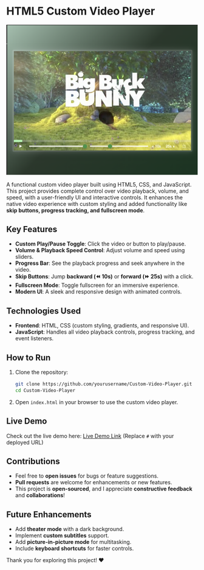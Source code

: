 # HTML5 Custom Video Player

![project SS](image.png)

A functional custom video player built using HTML5, CSS, and JavaScript. This project provides complete control over video playback, volume, and speed, with a user-friendly UI and interactive controls. It enhances the native video experience with custom styling and added functionality like **skip buttons, progress tracking, and fullscreen mode**.

## Key Features
- **Custom Play/Pause Toggle**: Click the video or button to play/pause.
- **Volume & Playback Speed Control**: Adjust volume and speed using sliders.
- **Progress Bar**: See the playback progress and seek anywhere in the video.
- **Skip Buttons**: Jump **backward (⏪ 10s)** or **forward (⏩ 25s)** with a click.
- **Fullscreen Mode**: Toggle fullscreen for an immersive experience.
- **Modern UI**: A sleek and responsive design with animated controls.

## Technologies Used
- **Frontend**: HTML, CSS (custom styling, gradients, and responsive UI).
- **JavaScript**: Handles all video playback controls, progress tracking, and event listeners.

## How to Run
1. Clone the repository:
   ```bash
   git clone https://github.com/yourusername/Custom-Video-Player.git
   cd Custom-Video-Player
   ```
2. Open `index.html` in your browser to use the custom video player.

## Live Demo
Check out the live demo here: [Live Demo Link](#) (Replace `#` with your deployed URL)

## Contributions
- Feel free to **open issues** for bugs or feature suggestions.
- **Pull requests** are welcome for enhancements or new features.
- This project is **open-sourced**, and I appreciate **constructive feedback** and **collaborations**!

## Future Enhancements
- Add **theater mode** with a dark background.
- Implement **custom subtitles** support.
- Add **picture-in-picture mode** for multitasking.
- Include **keyboard shortcuts** for faster controls.

Thank you for exploring this project! ❤️